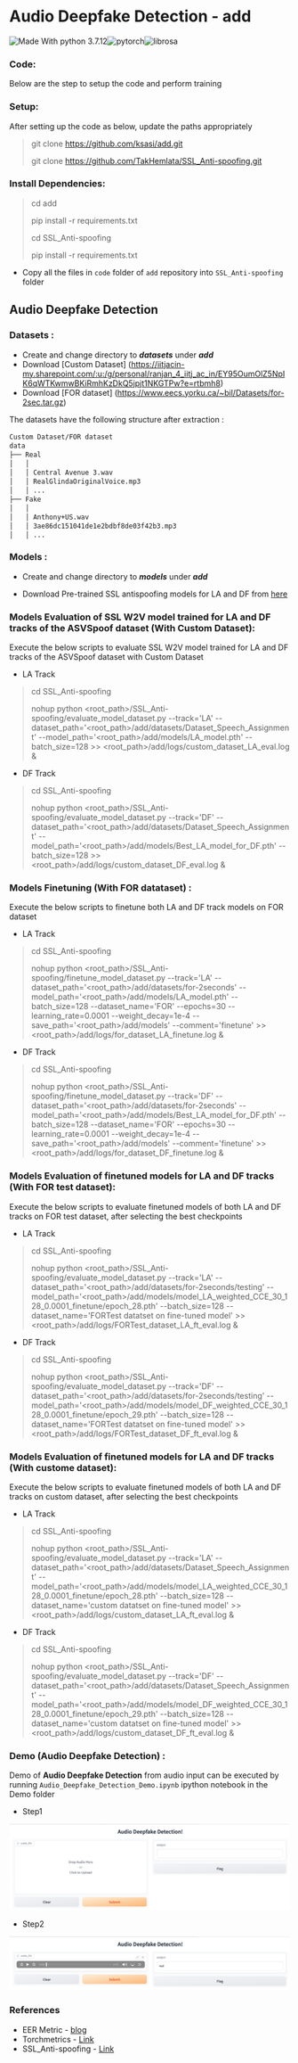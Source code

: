 # Audio Deepfake Detection - add

![Made With python 3.7.12](https://img.shields.io/badge/Made%20with-Python%203.7.12-brightgreen)![pytorch](https://img.shields.io/badge/Made%20with-pytorch-green.svg)![librosa](https://img.shields.io/badge/Made_with-librosa-blue)

### Code:

Below are the step to setup the code and perform training

### Setup:

After setting up the code as below, update the paths appropriately

> git clone https://github.com/ksasi/add.git
> 
> git clone https://github.com/TakHemlata/SSL_Anti-spoofing.git

### Install Dependencies:

> cd add
> 
> pip install -r requirements.txt
> 
> cd SSL_Anti-spoofing
> 
> pip install -r requirements.txt

- Copy all the files in `code` folder of `add` repository into `SSL_Anti-spoofing` folder


## Audio Deepfake Detection

### Datasets :

- Create and change directory to ***datasets*** under ***add***
- Download [Custom Dataset] (https://iitjacin-my.sharepoint.com/:u:/g/personal/ranjan_4_iitj_ac_in/EY95OumOlZ5NpIK6qWTKwmwBKiRmhKzDkQ5jpjt1NKGTPw?e=rtbmh8)
- Download [FOR dataset] (https://www.eecs.yorku.ca/~bil/Datasets/for-2sec.tar.gz)

The datasets have the following structure after extraction :

```
Custom Dataset/FOR dataset
data
├── Real
│   │ 
│   │ Central Avenue 3.wav
│   │ RealGlindaOriginalVoice.mp3
│   │ ...
├── Fake
│   │
│   │ Anthony+US.wav
│   │ 3ae86dc151041de1e2bdbf8de03f42b3.mp3
│   │ ...

```

### Models :

- Create and change directory to ***models*** under ***add***

- Download Pre-trained SSL antispoofing models for LA and DF from [here](https://drive.google.com/drive/folders/1c4ywztEVlYVijfwbGLl9OEa1SNtFKppB?usp=sharing)

### Models Evaluation of SSL W2V model trained for LA and DF tracks of the ASVSpoof dataset (With Custom Dataset):

Execute the below scripts to evaluate SSL W2V model trained for LA and DF tracks of the ASVSpoof dataset with Custom Dataset

- LA Track

> cd SSL_Anti-spoofing
> 
> nohup python \<root\_path\>/SSL\_Anti-spoofing/evaluate\_model\_dataset.py --track='LA' --dataset\_path='\<root\_path\>/add/datasets/Dataset\_Speech\_Assignment' --model_path='\<root\_path\>/add/models/LA\_model.pth' --batch\_size=128 >> \<root\_path\>/add/logs/custom\_dataset\_LA\_eval.log &
> 
> 


- DF Track

> cd SSL_Anti-spoofing
> 
> nohup python \<root\_path\>/SSL\_Anti-spoofing/evaluate\_model\_dataset.py --track='DF' --dataset\_path='\<root\_path\>/add/datasets/Dataset\_Speech\_Assignment' --model_path='\<root\_path\>/add/models/Best\_LA\_model\_for\_DF.pth' --batch\_size=128 >> \<root\_path\>/add/logs/custom\_dataset\_DF\_eval.log &
> 
> 

### Models Finetuning (With FOR datataset) :

Execute the below scripts to finetune both LA and DF track models on FOR dataset

- LA Track

> cd SSL_Anti-spoofing
> 
> 
> 
> nohup python \<root\_path\>/SSL\_Anti-spoofing/finetune\_model\_dataset.py --track='LA'  --dataset\_path='\<root\_path\>/add/datasets/for-2seconds' --model\_path='\<root\_path\>/add/models/LA\_model.pth' --batch_size=128 --dataset\_name='FOR' --epochs=30 --learning\_rate=0.0001 --weight\_decay=1e-4 --save\_path='\<root\_path\>/add/models' --comment='finetune' >> \<root\_path\>/add/logs/for\_dataset\_LA\_finetune.log &
> 
> 



- DF Track

> cd SSL_Anti-spoofing
> 
> 
> nohup python \<root\_path\>/SSL\_Anti-spoofing/finetune\_model\_dataset.py --track='DF'  --dataset\_path='\<root\_path\>/add/datasets/for-2seconds' --model\_path='\<root\_path\>/add/models/Best\_LA\_model\_for\_DF.pth' --batch\_size=128 --dataset\_name='FOR' --epochs=30 --learning\_rate=0.0001 --weight\_decay=1e-4 --save\_path='\<root\_path\>/add/models' --comment='finetune' >> \<root\_path\>/add/logs/for\_dataset\_DF\_finetune.log &
> 
> 



### Models Evaluation of finetuned models for LA and DF tracks (With FOR test dataset):

Execute the below scripts to evaluate finetuned models of both LA and DF tracks on FOR test dataset, after selecting the best checkpoints

- LA Track

> cd SSL_Anti-spoofing
> 
> nohup python \<root\_path\>/SSL\_Anti-spoofing/evaluate\_model\_dataset.py --track='LA' --dataset\_path='\<root\_path\>/add/datasets/for-2seconds/testing' --model\_path='\<root\_path\>/add/models/model\_LA\_weighted\_CCE\_30\_128\_0.0001\_finetune/epoch\_28.pth' --batch\_size=128 --dataset\_name='FORTest datatset on fine-tuned model' >> \<root\_path\>/add/logs/FORTest\_dataset\_LA\_ft\_eval.log &
> 

- DF Track

> cd SSL_Anti-spoofing
> 
> nohup python \<root\_path\>/SSL\_Anti-spoofing/evaluate\_model\_dataset.py --track='DF' --dataset\_path='\<root\_path\>/add/datasets/for-2seconds/testing' --model\_path='\<root\_path\>/add/models/model\_DF\_weighted\_CCE\_30\_128\_0.0001\_finetune/epoch\_29.pth' --batch\_size=128 --dataset\_name='FORTest datatset on fine-tuned model' >> \<root\_path\>/add/logs/FORTest\_dataset\_DF\_ft\_eval.log &
> 
> 


### Models Evaluation of finetuned models for LA and DF tracks (With custome dataset):

Execute the below scripts to evaluate finetuned models of both LA and DF tracks on custom dataset, after selecting the best checkpoints

- LA Track

> cd SSL_Anti-spoofing
> 
> nohup python \<root\_path\>/SSL\_Anti-spoofing/evaluate\_model\_dataset.py --track='LA' --dataset\_path='\<root\_path\>/add/datasets/Dataset\_Speech\_Assignment' --model\_path='\<root\_path\>/add/models/model\_LA\_weighted\_CCE\_30\_128\_0.0001\_finetune/epoch\_28.pth' --batch\_size=128  --dataset\_name='custom datatset on fine-tuned model' >> \<root\_path\>/add/logs/custom\_dataset\_LA\_ft\_eval.log &
> 

- DF Track

> cd SSL_Anti-spoofing
> 
> nohup python \<root\_path\>/SSL\_Anti-spoofing/evaluate\_model\_dataset.py --track='DF' --dataset\_path='\<root\_path\>/add/datasets/Dataset\_Speech\_Assignment' --model\_path='\<root\_path\>/add/models/model\_DF\_weighted\_CCE\_30\_128\_0.0001\_finetune/epoch\_29.pth' --batch\_size=128 --dataset\_name='custom datatset on fine-tuned model' >> \<root\_path\>/add/logs/custom\_dataset\_DF\_ft\_eval.log &
> 





### Demo (Audio Deepfake Detection) :

Demo of **Audio Deepfake Detection** from audio input can be executed by running `Audio_Deepfake_Detection_Demo.ipynb` ipython notebook in the Demo folder

- Step1

![Demo1](Demo_SC1.png)

- Step2

![Demo2](Demo_SC2.png)

### References

- EER Metric - [blog](https://yangcha.github.io/EER-ROC/)
- Torchmetrics - [Link](https://lightning.ai/docs/torchmetrics/stable/audio/scale_invariant_signal_noise_ratio.html)
- SSL_Anti-spoofing - [Link](https://github.com/TakHemlata/SSL_Anti-spoofing)